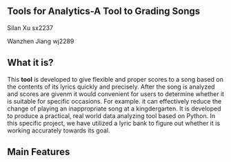 ## Tools for Analytics-A Tool to Grading Songs

Silan Xu       sx2237

Wanzhen Jiang  wj2289

## What it is?

This **tool** is developed to give flexible and proper scores to a song based on the contents of its lyrics quickly and precisely. After the song is analyzed and scores are givenm it would convenient for users to determine whether it is suitable for specific occasions. For example. it can effectively reduce the change of playing an inappropriate song at a kingdergarten. It is developed to produce a practical, real world data analyzing tool based on Python. In this specific project, we have utilized a lyric bank to figure out whether it is working accurately towards its goal.

## Main Features

